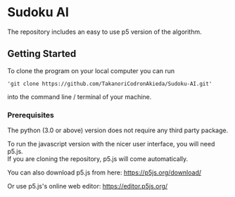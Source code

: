 # Sudoku AI

The repository includes an easy to use p5 version of the algorithm.

## Getting Started

To clone the program on your local computer you can run 
```
'git clone https://github.com/TakanoriCodronAkieda/Sudoku-AI.git'
```
into the command line / terminal of your machine.

### Prerequisites

The python (3.0 or above) version does not require any third party package.

To run the javascript version with the nicer user interface, you will need p5.js.  
If you are cloning the repository, p5.js will come automatically.  

You can also download p5.js from here: https://p5js.org/download/

Or use p5.js's online web editor: https://editor.p5js.org/
